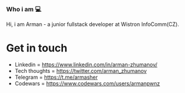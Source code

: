### Who i am :computer:

Hi, i am Arman - a junior fullstack developer at Wistron InfoComm(CZ). 

# Get in touch
* Linkedin = https://www.linkedin.com/in/arman-zhumanov/
* Tech thoughts = https://twitter.com/arman_zhumanov
* Telegram = https://t.me/armasher
* Codewars = https://www.codewars.com/users/armanpwnz


<!--
**armanpwnz/armanpwnz** is a ✨ _special_ ✨ repository because its `README.md` (this file) appears on your GitHub profile.

Here are some ideas to get you started:

- 🔭 I’m currently working on ...
- 🌱 I’m currently learning ...
- 👯 I’m looking to collaborate on ...
- 🤔 I’m looking for help with ...
- 💬 Ask me about ...
- 📫 How to reach me: ...
- 😄 Pronouns: ...
- ⚡ Fun fact: ...
-->
